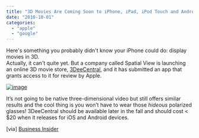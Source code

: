 ```yaml
---
title: "3D Movies Are Coming Soon to iPhone, iPad, iPod Touch and Android"
date: "2010-10-01"
categories: 
  - "apple"
  - "google"
---
```


Here's something you probably didn't know your iPhone could do: display movies in 3D.  
Actually, it can't quite yet. But a company called Spatial View is launching an online 3D movie store, [3DeeCentral](http://www.spatialview.com/3deecentral/), and it has submitted an app that grants access to it for review by Apple.  

[![image](http://lh4.ggpht.com/_40bmzDo_mBs/TKYxnav4hEI/AAAAAAAABbY/umbnOzaOjHs/image_thumb%5B1%5D.png?imgmax=800 "image")](http://lh5.ggpht.com/_40bmzDo_mBs/TKYxmrRAl9I/AAAAAAAABbU/mlzYvi33bZI/s1600-h/image%5B3%5D.png)

It’s not going to be native three-dimensional video but still offers similar results and the cool thing is you won’t have to wear those _hideous_ polarized glasses! 3DeeCentral should be available later in the fall and should cost < $20 when it releases for iOS and Android devices.

\[via\] [Business Insider](http://www.businessinsider.com/we-just-watched-a-movie-in-3d-on-an-iphone-and-it-was-awesome-2010-9)
